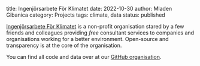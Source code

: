 title: Ingenjörsarbete För Klimatet
date: 2022-10-30
author: Mladen Gibanica
category: Projects
tags: climate, data
status: published

[Ingenjörsarbete För Klimatet](https://ingenjorsarbeteforklimatet.se)
is a non-profit organisation stared by a few friends and colleagues providing
_free_ consultant services to companies and organisations working for a better
environment. Open-source and transparency is at the core of the organisation.

You can find all code and data over at our
[GitHub organisation](https://github.com/Ingenjorsarbete-For-Klimatet).
